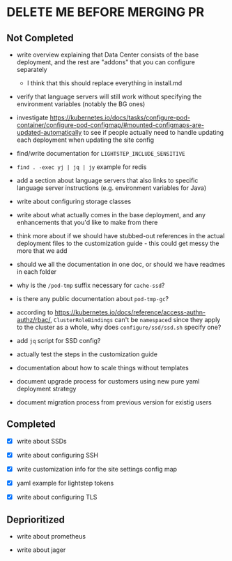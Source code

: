 # DELETE ME BEFORE MERGING PR

## Not Completed

- write overview explaining that Data Center consists of the base deployment, and the rest are "addons" that you can configure separately

  - I think that this should replace everything in install.md

- verify that language servers will still work without specifying the environment variables (notably the BG ones)

- investigate https://kubernetes.io/docs/tasks/configure-pod-container/configure-pod-configmap/#mounted-configmaps-are-updated-automatically to see if people actually need to handle updating each deployment when updating the site config

- find/write documentation for `LIGHTSTEP_INCLUDE_SENSITIVE`

- `find . -exec yj | jq | jy` example for redis

- add a section about language servers that also links to specific language server instructions (e.g. environment variables for Java)

- write about configuring storage classes

* write about what actually comes in the base deployment, and any enhancements that you'd like to make from there

* think more about if we should have stubbed-out references in the actual deployment files to the customization guide - this could get messy the more that we add

* should we all the documentation in one doc, or should we have readmes in each folder

* why is the `/pod-tmp` suffix necessary for `cache-ssd`?

* is there any public documentation about `pod-tmp-gc`?

* according to https://kubernetes.io/docs/reference/access-authn-authz/rbac/, `ClusterRoleBindings` can't be `namespace`d since
  they apply to the cluster as a whole, why does `configure/ssd/ssd.sh` specify one?

* add `jq` script for SSD config?

* actually test the steps in the customization guide

* documentation about how to scale things without templates

* document upgrade process for customers using new pure yaml deployment strategy

* document migration process from previous version for existig users

## Completed

- [x] write about SSDs

- [x] write about configuring SSH

- [x] write customization info for the site settings config map

- [x] yaml example for lightstep tokens

- [x] write about configuring TLS

## Deprioritized

- write about prometheus

- write about jager
